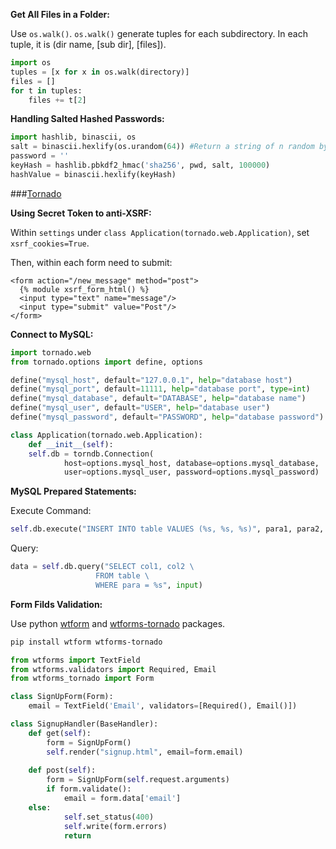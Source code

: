 **Get All Files in a Folder:**

Use `os.walk()`. `os.walk()` generate tuples for each subdirectory. In each tuple, it is (dir name, [sub dir], [files]).

~~~python
import os
tuples = [x for x in os.walk(directory)]
files = []
for t in tuples:
	files += t[2]
~~~

**Handling Salted Hashed Passwords:**

~~~python
import hashlib, binascii, os
salt = binascii.hexlify(os.urandom(64)) #Return a string of n random bytes suitable for cryptographic use.
password = ''
keyHash = hashlib.pbkdf2_hmac('sha256', pwd, salt, 100000)
hashValue = binascii.hexlify(keyHash)
~~~

###[Tornado](http://www.tornadoweb.org/en/stable/guide/security.html?highlight=login)

**Using Secret Token to anti-XSRF:**

Within `settings` under `class Application(tornado.web.Application)`, set `xsrf_cookies=True`.

Then, within each form need to submit:

~~~
<form action="/new_message" method="post">
  {% module xsrf_form_html() %}
  <input type="text" name="message"/>
  <input type="submit" value="Post"/>
</form>
~~~

**Connect to MySQL:**

~~~python
import tornado.web
from tornado.options import define, options

define("mysql_host", default="127.0.0.1", help="database host")
define("mysql_port", default=11111, help="database port", type=int)
define("mysql_database", default="DATABASE", help="database name")
define("mysql_user", default="USER", help="database user")
define("mysql_password", default="PASSWORD", help="database password")

class Application(tornado.web.Application):
    def __init__(self):
	self.db = torndb.Connection(
            host=options.mysql_host, database=options.mysql_database,
            user=options.mysql_user, password=options.mysql_password)
~~~

**MySQL Prepared Statements:**

Execute Command:

~~~python
self.db.execute("INSERT INTO table VALUES (%s, %s, %s)", para1, para2, para3)
~~~

Query:

~~~python
data = self.db.query("SELECT col1, col2 \
                   FROM table \
                   WHERE para = %s", input)
~~~

**Form Filds Validation:**

Use python [wtform](http://wtforms.readthedocs.io/en/stable/) and [wtforms-tornado](https://github.com/puentesarrin/wtforms-tornado) packages.

~~~bash
pip install wtform wtforms-tornado
~~~

~~~python
from wtforms import TextField
from wtforms.validators import Required, Email
from wtforms_tornado import Form

class SignUpForm(Form):
    email = TextField('Email', validators=[Required(), Email()])

class SignupHandler(BaseHandler):
    def get(self):
    	form = SignUpForm()
        self.render("signup.html", email=form.email)
	
    def post(self):
        form = SignUpForm(self.request.arguments)
        if form.validate():
            email = form.data['email']
	else:
            self.set_status(400)
            self.write(form.errors)
            return
~~~





